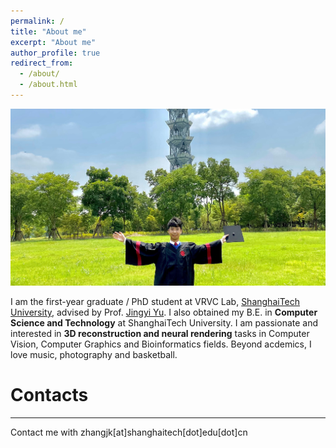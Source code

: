 ```yaml
---
permalink: /
title: "About me"
excerpt: "About me"
author_profile: true
redirect_from: 
  - /about/
  - /about.html
---
```

![Cover](/images/gradulation-cut.jpg)

I am the first-year graduate / PhD student at VRVC Lab, [ShanghaiTech University](https://www.shanghaitech.edu.cn/), advised by Prof. [Jingyi Yu](http://www.yu-jingyi.com/cv/). I also obtained my B.E. in **Computer Science and Technology** at ShanghaiTech University. I am passionate and interested in **3D reconstruction and neural rendering** tasks in Computer Vision, Computer Graphics and Bioinformatics fields. Beyond acdemics, I love music, photography and basketball.

# Contacts
------
Contact me with zhangjk\[at\]shanghaitech\[dot\]edu\[dot\]cn

